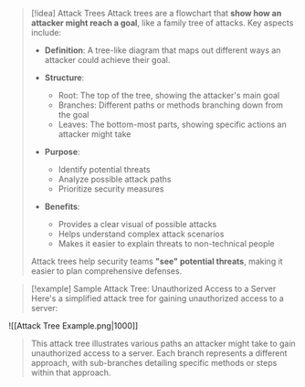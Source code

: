 > [!idea] Attack Trees
> Attack trees are a flowchart that **show how an attacker might reach a goal**, like a family tree of attacks. Key aspects include:
> 
> - **Definition**: A tree-like diagram that maps out different ways an attacker could achieve their goal.
> 
> - **Structure**:
>   - Root: The top of the tree, showing the attacker's main goal
>   - Branches: Different paths or methods branching down from the goal
>   - Leaves: The bottom-most parts, showing specific actions an attacker might take
> 
> - **Purpose**:
>   - Identify potential threats
>   - Analyze possible attack paths
>   - Prioritize security measures
> 
> - **Benefits**:
>   - Provides a clear visual of possible attacks
>   - Helps understand complex attack scenarios
>   - Makes it easier to explain threats to non-technical people
> 
> Attack trees help security teams **"see" potential threats**, making it easier to plan comprehensive defenses.


> [!example] Sample Attack Tree: Unauthorized Access to a Server
> Here's a simplified attack tree for gaining unauthorized access to a server:
> 
![[Attack Tree Example.png|1000]]
> 
> This attack tree illustrates various paths an attacker might take to gain unauthorized access to a server. Each branch represents a different approach, with sub-branches detailing specific methods or steps within that approach.

